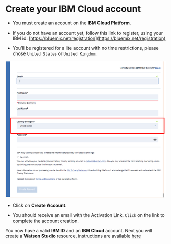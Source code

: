 # Create your IBM Cloud account

+ You must create an account on the **IBM Cloud Platform**.

+ If you do not have an account yet, follow this link to register, using your IBM id: [https://bluemix.net/registration](https://bluemix.net/registration)

+ You’ll be registered for a lite account with no time restrictions, please chose `United States` or `United Kingdom`.

![](images_1/registration-ibmcloud-us.png)

+ Click on **Create Account**.

+ You should receive an email with the Activation Link. `Click` on the link to complete the account creation.  

You now have a valid **IBM ID** and an **IBM Cloud** account. Next you will create a **Watson Studio** resource, instructions are available [here](ibm_watson.md)
